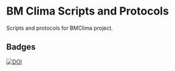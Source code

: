 # BM Clima Scripts and Protocols
Scripts and protocols for BMClima project.

## Badges
[![DOI](https://zenodo.org/badge/823326120.svg)](https://zenodo.org/doi/10.5281/zenodo.12629276)

